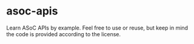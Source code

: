 # asoc-apis
Learn ASoC APIs by example. Feel free to use or reuse, but keep in mind the code is provided according to the license. 
